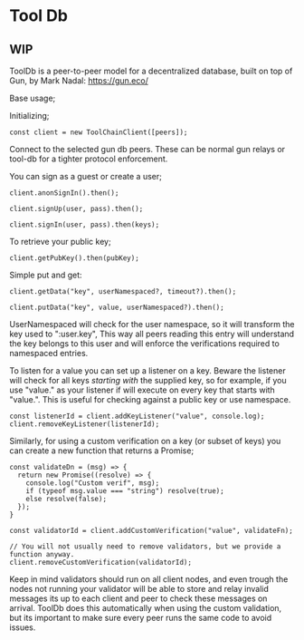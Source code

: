 # Tool Db

## WIP

ToolDb is a peer-to-peer model for a decentralized database, built on top of Gun, by Mark Nadal: https://gun.eco/

Base usage;

Initializing;
```
const client = new ToolChainClient([peers]);
```
Connect to the selected gun db peers. These can be normal gun relays or tool-db for a tighter protocol enforcement.

You can sign as a guest or create a user;
```
client.anonSignIn().then();
```
```
client.signUp(user, pass).then();
```
```
client.signIn(user, pass).then(keys);
```

To retrieve your public key;
```
client.getPubKey().then(pubKey);
```

Simple put and get:
```
client.getData("key", userNamespaced?, timeout?).then();
```
```
client.putData("key", value, userNamespaced?).then();
```
UserNamespaced will check for the user namespace, so it will transform the key used to ":user.key", This way all peers reading this entry will understand the key belongs to this user and will enforce the verifications required to namespaced entries.

To listen for a value you can set up a listener on a key. Beware the listener will check for all keys *starting with* the supplied key, so for example, if you use "value." as your listener if will execute on every key that starts with "value.". This is useful for checking against a public key or use namespace.
```
const listenerId = client.addKeyListener("value", console.log);
client.removeKeyListener(listenerId);
```

Similarly, for using a custom verification on a key (or subset of keys) you can create a new function that returns a Promise;

```
const validateDn = (msg) => {
  return new Promise((resolve) => {
    console.log("Custom verif", msg);
    if (typeof msg.value === "string") resolve(true);
    else resolve(false);
  });
}

const validatorId = client.addCustomVerification("value", validateFn);

// You will not usually need to remove validators, but we provide a function anyway.
client.removeCustomVerification(validatorId);
```

Keep in mind validators should run on all client nodes, and even trough the nodes not running your validator will be able to store and relay invalid messages its up to each client and peer to check these messages on arrival. ToolDb does this automatically when using the custom validation, but its important to make sure every peer runs the same code to avoid issues.